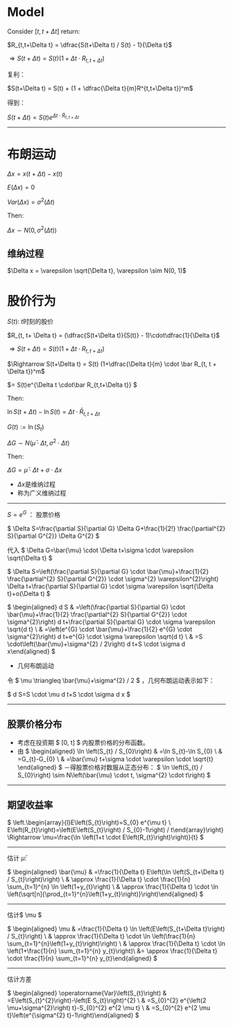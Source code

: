 # Model 

Consider $[t, t+\Delta t]$ return:


$R_{t,t+\Delta t} = \dfrac{S(t+\Delta t) / S(t) - 1}{\Delta t}$

$\Rightarrow S(t+\Delta t) = S(t)(1+\Delta t \cdot R_{t,t+\Delta t})$

复利：

$S(t+\Delta t) = S(t) + (1 + \dfrac{\Delta t}{m}R^{t,t+\Delta t})^m$

得到：

$S(t+\Delta t) = S(t)e^{\Delta t \cdot \bar R_{t, t+\Delta t}}$

--- 

# 布朗运动

$\Delta x = x(t+\Delta t) - x(t)$

$E(\Delta x) = 0$

$Var(\Delta x) = \sigma^2 (\Delta t)$

Then:

$\Delta x \sim N(0, \sigma^2(\Delta t))$

## 维纳过程

$\Delta x = \varepsilon \sqrt{\Delta t}, \varepsilon \sim N(0, 1)$

# 股价行为

$S(t)$: $t$时刻的股价

$R_{t, t+ \Delta t} = (\dfrac{S(t+\Delta t)}{S(t)} - 1)\cdot\dfrac{1}{\Delta  t}$

$\Rightarrow S(t+\Delta t) = S(t) (1+\Delta t \cdot R_{t, t + \Delta t})$

$\Rightarrow S(t+\Delta t) = S(t) (1+\dfrac{\Delta t}{m} \cdot \bar R_{t, t + \Delta t})^m$

$= S(t)e^{\Delta t \cdot\bar R_{t,t+\Delta t}} $

Then:

$\ln S(t+\Delta t ) - \ln S(t) = \Delta t \cdot \bar R_{t, t+\Delta t}$

$G(t) := \ln (S_t)$

$\Delta G \sim N(\bar \mu \cdot\Delta t,\sigma^2 \cdot \Delta t)$

Then:

$\Delta G = \bar \mu \cdot \Delta t + \sigma\cdot \Delta x$
- $\Delta x$是维纳过程
- 称为广义维纳过程

--- 

$S = e^G$ ： 股票价格

$ \Delta S=\frac{\partial S}{\partial G} \Delta G+\frac{1}{2!} \frac{\partial^{2} S}{\partial G^{2}} \Delta G^{2} $

代入 $ \Delta G=\bar{\mu} \cdot \Delta t+\sigma \cdot \varepsilon \sqrt{\Delta t} $

$ \Delta S=\left(\frac{\partial S}{\partial G} \cdot \bar{\mu}+\frac{1}{2} \frac{\partial^{2} S}{\partial G^{2}} \cdot \sigma^{2} \varepsilon^{2}\right) \Delta t+\frac{\partial S}{\partial G} \cdot \sigma \varepsilon \sqrt{\Delta t}+o(\Delta t) $

$ \begin{aligned} d S & =\left(\frac{\partial S}{\partial G} \cdot \bar{\mu}+\frac{1}{2} \frac{\partial^{2} S}{\partial G^{2}} \cdot \sigma^{2}\right) d t+\frac{\partial S}{\partial G} \cdot \sigma \varepsilon \sqrt{d t} \\ & =\left(e^{G} \cdot \bar{\mu}+\frac{1}{2} e^{G} \cdot \sigma^{2}\right) d t+e^{G} \cdot \sigma \varepsilon \sqrt{d t} \\ & =S \cdot\left(\bar{\mu}+\sigma^{2} / 2\right) d t+S \cdot \sigma d x\end{aligned} $

- 几何布朗运动

令 $ \mu \triangleq \bar{\mu}+\sigma^{2} / 2 $ ，几何布朗运动表示如下：

$
d S=S \cdot \mu d t+S \cdot \sigma d x
$

--- 

## 股票价格分布

- 考虑在投资期 $ [0, t] $ 内股票价格的分布函数。
- 由
$
\begin{aligned}
\ln \left(S_{t} / S_{0}\right) & =\ln S_{t}-\ln S_{0} \\
& =G_{t}-G_{0} \\
& =\bar{\mu} t+\sigma \cdot \varepsilon \cdot \sqrt{t}
\end{aligned}
$
－得股票价格对数服从正态分布：
$
\ln \left(S_{t} / S_{0}\right) \sim N\left(\bar{\mu} \cdot t, \sigma^{2} \cdot t\right)
$

---

## 期望收益率

$ \left.\begin{array}{l}E\left(S_{t}\right)=S_{0} e^{\mu t} \\ E\left(R_{t}\right)=\left(E\left(S_{t}\right) / S_{0}-1\right) / t\end{array}\right\} \Rightarrow \mu=\frac{\ln \left(1+t \cdot E\left(R_{t}\right)\right)}{t} $

---

估计 $\bar \mu$:

$ \begin{aligned} \bar{\mu} & =\frac{1}{\Delta t} E\left(\ln \left(S_{t+\Delta t} / S_{t}\right)\right) \\ & \approx \frac{1}{\Delta t} \cdot \frac{1}{n} \sum_{t=1}^{n} \ln \left(1+y_{t}\right) \\ & \approx \frac{1}{\Delta t} \cdot \ln \left(\sqrt[n]{\prod_{t=1}^{n}\left(1+y_{t}\right)}\right)\end{aligned} $

---

估计$ \mu $

$ \begin{aligned} \mu & =\frac{1}{\Delta t} \ln \left(E\left(S_{t+\Delta t}\right) / S_{t}\right) \\ & \approx \frac{1}{\Delta t} \cdot \ln \left(\frac{1}{n} \sum_{t=1}^{n}\left(1+y_{t}\right)\right) \\ & \approx \frac{1}{\Delta t} \cdot \ln \left(1+\frac{1}{n} \sum_{t=1}^{n} y_{t}\right)\\ 
&= \approx \frac{1}{\Delta t} \cdot \frac{1}{n} \sum_{t=1}^{n} y_{t}\end{aligned} $


---

估计方差

$ \begin{aligned} \operatorname{Var}\left(S_{t}\right) & =E\left(S_{t}^{2}\right)-\left(E S_{t}\right)^{2} \\ & =S_{0}^{2} e^{\left(2 \mu+\sigma^{2}\right) t}-S_{0}^{2} e^{2 \mu t} \\ & =S_{0}^{2} e^{2 \mu t}\left(e^{\sigma^{2} t}-1\right)\end{aligned} $






